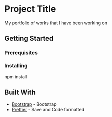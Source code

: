 # Project Title

My portfolio of works that I have been working on

## Getting Started

### Prerequisites

### Installing

npm install

## Built With

- [Bootstrap](https://getbootstrap.com/docs/4.2/getting-started/introduction/) - Bootstrap
- [Prettier](https://prettier.io/) - Save and Code formatted
